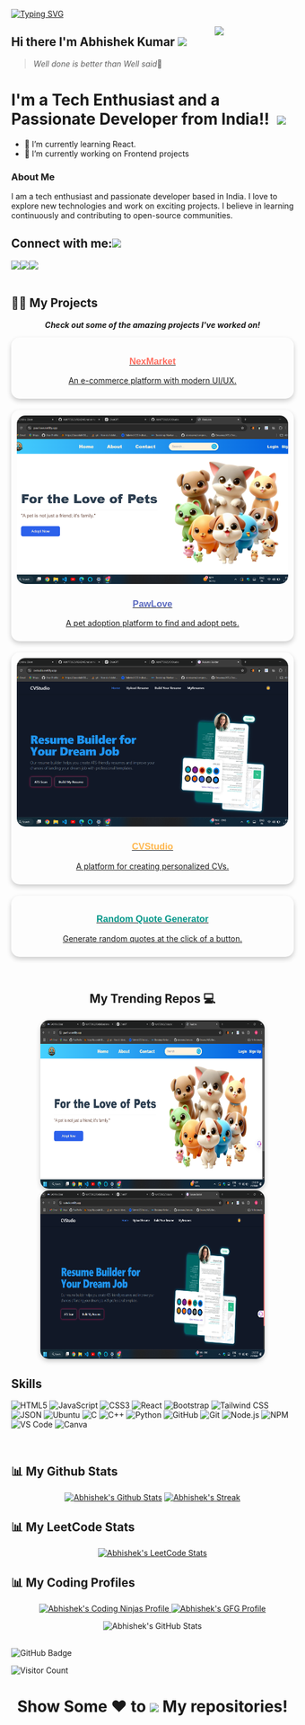 [![Typing SVG](https://readme-typing-svg.herokuapp.com?color=F77222&size=29&multiline=true&width=700&lines=Welcome+To+Abhishek+Kumar's+GitHub+Profile)](https://git.io/typing-svg)

<a href="#"><img width="28%" height="auto" align="right" src="https://user-images.githubusercontent.com/76244600/130684066-fb0b5e47-6c93-469e-ba45-7cb62833b965.png" /></a>
## Hi there I'm Abhishek Kumar <img src="https://github.com/TheDudeThatCode/TheDudeThatCode/blob/master/Assets/Mario_Hello_Big.gif" height="30px">
> *Well done is better than Well said*💪

# I'm a Tech Enthusiast and a Passionate Developer from India!! </b>&nbsp;<img src="https://github.com/TheDudeThatCode/TheDudeThatCode/blob/master/Assets/Designer.gif" height="44px">

- 🌱 I’m currently learning React.
- 🔭 I’m currently working on Frontend projects

### About Me
I am a tech enthusiast and passionate developer based in India. I love to explore new technologies and work on exciting projects. I believe in learning continuously and contributing to open-source communities.


## Connect with me:<img src="https://github.com/TheDudeThatCode/TheDudeThatCode/blob/master/Assets/Handshake.gif" height="32px">
<a href="https://www.linkedin.com/in/abhishek7781/" target="_blank">
  <img align="left" src="https://img.shields.io/badge/LinkedIn-0077B5?style=for-the-badge&logo=linkedin&logoColor=white" />
</a>
<a href="https://www.instagram.com/hey_abhishek77/" target="_blank">
  <img align="left" src="https://img.shields.io/badge/Instagram-E4405F?style=for-the-badge&logo=instagram&logoColor=white" />
</a>
<a href="mailto:rockabhisheksingh778189@gmail.com">
  <img align="left" src="https://img.shields.io/badge/Gmail-D14836?style=for-the-badge&logo=gmail&logoColor=white" />
</a>
<br>
<br>

## 🧑‍💻 My Projects
<p align="center">
  <strong><i>Check out some of the amazing projects I've worked on!</i></strong>
</p>

<div align="center">
  <ul style="list-style-type: none; padding: 0; display: grid; grid-template-columns: repeat(auto-fill, minmax(320px, 1fr)); gap: 20px;">
    <li style="border-radius: 15px; overflow: hidden; box-shadow: 0 4px 8px rgba(0, 0, 0, 0.2); transition: transform 0.3s, box-shadow 0.3s;">
      <a href="https://abhi773925.github.io/NexMarket/" style="display: block; text-align: center; padding: 10px;">
        <h3 style="color:#ff6f61; font-family: 'Arial', sans-serif;">NexMarket</h3>
        <p>An e-commerce platform with modern UI/UX.</p>
      </a>
    </li>
    <li style="border-radius: 15px; overflow: hidden; box-shadow: 0 4px 8px rgba(0, 0, 0, 0.2); transition: transform 0.3s, box-shadow 0.3s;">
      <a href="https://paw1ove.netlify.app" style="display: block; text-align: center; padding: 10px;">
        <img src="https://github.com/Abhi773925/PawLove/blob/main/Screenshot.png" alt="PawLove" style="width:100%; height: 300px; object-fit: cover; border-radius: 15px;">
        <h3 style="color:#5c6bc0; font-family: 'Arial', sans-serif;">PawLove</h3>
        <p>A pet adoption platform to find and adopt pets.</p>
      </a>
    </li>
    <li style="border-radius: 15px; overflow: hidden; box-shadow: 0 4px 8px rgba(0, 0, 0, 0.2); transition: transform 0.3s, box-shadow 0.3s;">
      <a href="https://cvstudio.netlify.app/" style="display: block; text-align: center; padding: 10px;">
        <img src="https://github.com/Abhi773925/CVStudio/blob/main/Screenshot.png" alt="CVStudio" style="width:100%; height: 300px; object-fit: cover; border-radius: 15px;">
        <h3 style="color:#ffb74d; font-family: 'Arial', sans-serif;">CVStudio</h3>
        <p>A platform for creating personalized CVs.</p>
      </a>
    </li>
    <li style="border-radius: 15px; overflow: hidden; box-shadow: 0 4px 8px rgba(0, 0, 0, 0.2); transition: transform 0.3s, box-shadow 0.3s;">
      <a href="https://abhi773925.github.io/Random-Quotes-Generator/" style="display: block; text-align: center; padding: 10px;">
        <h3 style="color:#009688; font-family: 'Arial', sans-serif;">Random Quote Generator</h3>
        <p>Generate random quotes at the click of a button.</p>
      </a>
    </li>
  </ul>
</div>

<br>

<h2 align="center">My Trending Repos 💻</h2>
<p align='center'>
  <a href="https://github.com/Abhi773925/PawLove"><img width="400" height="300" src="https://github.com/Abhi773925/PawLove/blob/main/Screenshot.png" alt="PawLove" style="border-radius: 15px; box-shadow: 0 4px 8px rgba(0, 0, 0, 0.2);"></a>
  <a href="https://github.com/Abhi773925/CVStudio"><img width="400" height="300" src="https://github.com/Abhi773925/CVStudio/blob/main/Screenshot.png" alt="CVStudio" style="border-radius: 15px; box-shadow: 0 4px 8px rgba(0, 0, 0, 0.2);"></a>
</p>

## Skills
![HTML5](https://img.shields.io/badge/HTML5-E34F26?style=for-the-badge&logo=html5&logoColor=white)
![JavaScript](https://img.shields.io/badge/JavaScript-F7DF1E?style=for-the-badge&logo=javascript&logoColor=black)
![CSS3](https://img.shields.io/badge/CSS3-1572B6?style=for-the-badge&logo=css3&logoColor=white)
![React](https://img.shields.io/badge/React-61DAFB?style=for-the-badge&logo=react&logoColor=black)
![Bootstrap](https://img.shields.io/badge/Bootstrap-7952B3?style=for-the-badge&logo=bootstrap&logoColor=white)
![Tailwind CSS](https://img.shields.io/badge/Tailwind%20CSS-38B2AC?style=for-the-badge&logo=tailwind-css&logoColor=white)
![JSON](https://img.shields.io/badge/json-5E5C5C?style=for-the-badge&logo=json&logoColor=white)
![Ubuntu](https://img.shields.io/badge/Ubuntu-E95420?style=for-the-badge&logo=ubuntu&logoColor=white)
![C](https://img.shields.io/badge/C-00599C?style=for-the-badge&logo=c&logoColor=white)
![C++](https://img.shields.io/badge/C%2B%2B-00599C?style=for-the-badge&logo=c%2B%2B&logoColor=white)
![Python](https://img.shields.io/badge/Python-FFFFFF?style=for-the-badge&logo=python&logoColor=darkgreen)
![GitHub](https://img.shields.io/badge/GitHub-100000?style=for-the-badge&logo=github&logoColor=white)
![Git](https://img.shields.io/badge/Git-F05032?style=for-the-badge&logo=git&logoColor=white)
![Node.js](https://img.shields.io/badge/Node.js-339933?style=for-the-badge&logo=nodedotjs&logoColor=white)
![NPM](https://img.shields.io/badge/npm-CB3837?style=for-the-badge&logo=npm&logoColor=white)
![VS Code](https://img.shields.io/badge/Visual_Studio_Code-0078D4?style=for-the-badge&logo=visual%20studio%20code&logoColor=white)
![Canva](https://img.shields.io/badge/Canva-%2320C4CB.svg?&style=for-the-badge&logo=Canva&logoColor=white)

<br>

## 📊 My Github Stats
<p align="center">
  <a href="#"><img alt="Abhishek's Github Stats" src="https://github-readme-stats.vercel.app/api?username=Abhi773925&show_icons=false&count_private=true&theme=react&hide_border=true&bg_color=0D1117" /></a>
  <a href="#"><img alt="Abhishek's Streak" src="https://github-readme-streak-stats.herokuapp.com/?user=Abhi773925&theme=black-ice&hide_border=true&stroke=0000&background=0D1117" /></a>
</p>

## 📊 My LeetCode Stats
<p align="center">
  <a href="https://leetcode.com/u/abhishek7739/">
    <img alt="Abhishek's LeetCode Stats" src="https://leetcode-stats.vercel.app/api?username=abhishek7739&theme=dark&hide_border=true&bg_color=0D1117" />
  </a>
</p>

## 📊 My Coding Profiles
<p align="center">
  <a href="https://www.naukri.com/code360/profile/abhi773925">
    <img alt="Abhishek's Coding Ninjas Profile" src="https://img.shields.io/badge/Coding%20Ninjas-000000?style=for-the-badge&logo=codingninjas&logoColor=white" />
  </a>
  <a href="https://www.geeksforgeeks.org/user/rockabhishek0ok7/">
    <img alt="Abhishek's GFG Profile" src="https://img.shields.io/badge/GeeksforGeeks-0A9D00?style=for-the-badge&logo=geeksfor%20geeks&logoColor=white" />
  </a>
</p>

<p align="center">
  <img alt="Abhishek's GitHub Stats" src="https://github-profile-trophy.vercel.app/?username=Abhi773925&theme=dracula&no-frame=true&no-bg=true&margin-w=4" />
</p>

<br>
<a><img src="https://img.shields.io/github/followers/Abhi773925?label=Followers&style=social" alt="GitHub Badge"></a>

![Visitor Count](https://komarev.com/ghpvc/?username=Abhi773925&color=orange&style=flat-square)

### <h1><p align ="center">Show Some ❤ to  <img src="https://media.giphy.com/media/ObNTw8Uzwy6KQ/giphy.gif" height="25px"> My repositories!</p></h1>
